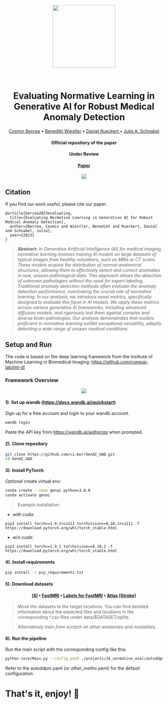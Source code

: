 <p align="center">
<img src="https://github.com/ci-ber/GenAI_UAD/assets/106509806/a1b6785e-0844-422b-911e-69da4e7aced1" width=200>
</p>

<h1 align="center">
  <br>
Evaluating Normative Learning in Generative AI for Robust Medical Anomaly Detection
  <br>
</h1>
</h1>
  <p align="center">
    <a href="https://ci.bercea.net">Cosmin Bercea</a> •
    <a href="https://www.neurokopfzentrum.med.tum.de/neuroradiologie/mitarbeiter-profil-wiestler.html">Benedikt Wiestler</a> •
    <a href="https://aim-lab.io/author/daniel-ruckert/">Daniel Rueckert </a> •
    <a href="https://compai-lab.github.io/author/julia-a.-schnabel/">Julia A. Schnabel </a>
  </p>
<h4 align="center">Official repository of the paper</h4>
<h4 align="center">Under Review</h4>
<h4 align="center"> <a href="https://openreview.net/pdf?id=kTpafpXrqa](https://www.researchsquare.com/article/rs-3749187/v1)">Paper</a> </h4>

<p align="center">
<img src="https://github.com/ci-ber/GenAI_UAD/assets/106509806/5303973d-6bde-4d20-bd44-c4ff84deb9cd">
</p>


## Citation

If you find our work useful, please cite our paper:
```
@article{bercea2023evaluating,
  title={Evaluating Normative Learning in Generative AI for Robust Medical Anomaly Detection},
  author={Bercea, Cosmin and Wiestler, Benedikt and Rueckert, Daniel and Schnabel, Julia},
  year={2023}
}
```

> **Abstract:** *In Generative Artificial Intelligence (AI) for medical imaging, normative learning involves training AI models on large datasets of typical images from healthy volunteers, such as MRIs or CT scans. These models acquire the distribution of normal anatomical structures, allowing them to effectively detect and correct anomalies in new, unseen pathological data. This approach allows the detection of unknown pathologies without the need for expert labeling.
Traditional anomaly detection methods often evaluate the anomaly detection performance, overlooking the crucial role of normative learning. In our analysis, we introduce novel metrics, specifically designed to evaluate this facet in AI models. We apply these metrics across various generative AI frameworks, including advanced diffusion models, and rigorously test them against complex and diverse brain pathologies. Our analysis demonstrates that models proficient in normative learning exhibit exceptional versatility, adeptly detecting a wide range of unseen medical conditions.* 

## Setup and Run

The code is based on the deep learning framework from the Institute of Machine Learning in Biomedical Imaging: https://github.com/compai-lab/iml-dl

### Framework Overview 

<p align="center">
<img src="https://github.com/ci-ber/autoDDPM/assets/106509806/678c5d6c-efb0-4934-a635-284b06636a78">
</p>

#### 1). Set up wandb (https://docs.wandb.ai/quickstart)

Sign up for a free account and login to your wandb account.
```bash
wandb login
```
Paste the API key from https://wandb.ai/authorize when prompted.

#### 2). Clone repository

```bash
git clone https://github.com/ci-ber/GenAI_UAD.git
cd GenAI_UAD
```

#### 3). Install PyTorch 

*Optional* create virtual env:
```bash
conda create --name genai python=3.8.0
conda activate genai
```

> Example installation: 
* *with cuda*: 
```
pip3 install torch==1.9.1+cu111 torchvision==0.10.1+cu111 -f https://download.pytorch.org/whl/torch_stable.html
```
* *w/o cuda*:
```
pip3 install torch==1.9.1 torchvision==0.10.1 -f https://download.pytorch.org/whl/torch_stable.html
```

#### 4). Install requirements

```bash
pip install -r pip_requirements.txt
```

#### 5). Download datasets 

<h4 align="center"><a href="https://brain-development.org/ixi-dataset/">IXI</a> • <a href="https://fastmri.org">FastMRI</a> • <a href="https://github.com/microsoft/fastmri-plus"> Labels for FastMRI</a> • <a href="https://fcon_1000.projects.nitrc.org/indi/retro/atlas.html">Atlas (Stroke) </a> </h4>

> Move the datasets to the target locations. You can find detailed information about the expected files and locations in the corresponding *.csv files under data/$DATASET/splits.

> *Alternatively train from scratch on other anatomies and modalities.*

#### 6). Run the pipeline

Run the main script with the corresponding config like this:

```bash
python core/Main.py --config_path ./projects/24_normative_eval/autoddpm.yaml
```
Refer to the autoddpm.yaml (or *other_metho*.yaml) for the default configuration. 

# That's it, enjoy! :rocket:
